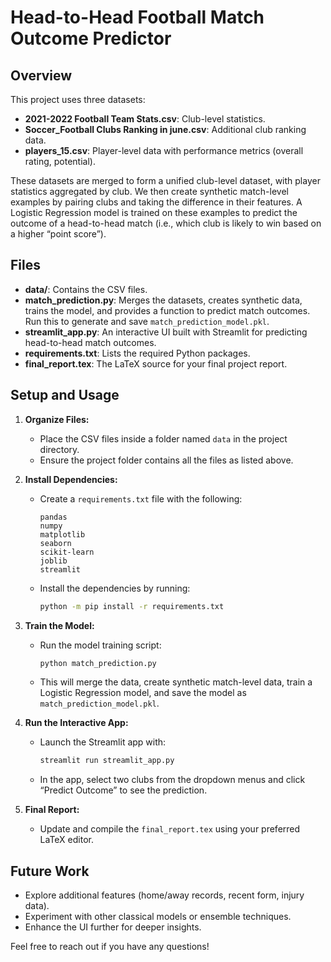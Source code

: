 # Head-to-Head Football Match Outcome Predictor

## Overview
This project uses three datasets:
- **2021-2022 Football Team Stats.csv**: Club-level statistics.
- **Soccer_Football Clubs Ranking in june.csv**: Additional club ranking data.
- **players_15.csv**: Player-level data with performance metrics (overall rating, potential).

These datasets are merged to form a unified club-level dataset, with player statistics aggregated by club. We then create synthetic match-level examples by pairing clubs and taking the difference in their features. A Logistic Regression model is trained on these examples to predict the outcome of a head-to-head match (i.e., which club is likely to win based on a higher “point score”).

## Files
- **data/**: Contains the CSV files.
- **match_prediction.py**: Merges the datasets, creates synthetic data, trains the model, and provides a function to predict match outcomes. Run this to generate and save `match_prediction_model.pkl`.
- **streamlit_app.py**: An interactive UI built with Streamlit for predicting head-to-head match outcomes.
- **requirements.txt**: Lists the required Python packages.
- **final_report.tex**: The LaTeX source for your final project report.

## Setup and Usage

1. **Organize Files:**
   - Place the CSV files inside a folder named `data` in the project directory.
   - Ensure the project folder contains all the files as listed above.

2. **Install Dependencies:**
   - Create a `requirements.txt` file with the following:
     ```
     pandas
     numpy
     matplotlib
     seaborn
     scikit-learn
     joblib
     streamlit
     ```
   - Install the dependencies by running:
     ```bash
     python -m pip install -r requirements.txt
     ```

3. **Train the Model:**
   - Run the model training script:
     ```bash
     python match_prediction.py
     ```
   - This will merge the data, create synthetic match-level data, train a Logistic Regression model, and save the model as `match_prediction_model.pkl`.

4. **Run the Interactive App:**
   - Launch the Streamlit app with:
     ```bash
     streamlit run streamlit_app.py
     ```
   - In the app, select two clubs from the dropdown menus and click “Predict Outcome” to see the prediction.

5. **Final Report:**
   - Update and compile the `final_report.tex` using your preferred LaTeX editor.

## Future Work
- Explore additional features (home/away records, recent form, injury data).
- Experiment with other classical models or ensemble techniques.
- Enhance the UI further for deeper insights.

Feel free to reach out if you have any questions!
